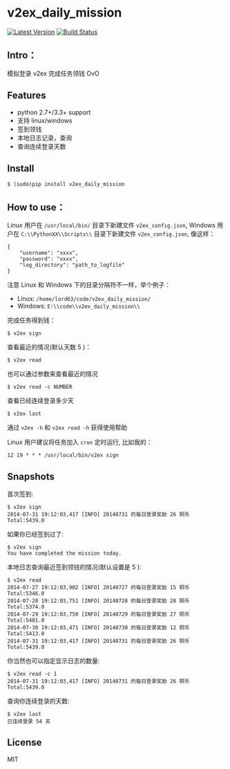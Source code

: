 # v2ex_daily_mission

[![Latest Version][1]][2]
[![Build Status][3]][4]

## Intro：

模拟登录 v2ex 完成任务领钱 OvO

## Features

* python 2.7+/3.3+ support
* 支持 linux/windows
* 签到领钱
* 本地日志记录，查询
* 查询连续登录天数

## Install

    $ (sudo)pip install v2ex_daily_mission

## How to use：

Linux 用户在 `/usr/local/bin/` 目录下新建文件 `v2ex_config.json`,
Windows 用户在 `C:\\PythonXX\\Scripts\\` 目录下新建文件 `v2ex_config.json`, 像这样：

    {
        "username": "xxxx",
        "password": "xxxx",
        "log_directory": "path_to_logfile"
    }

注意 Linux 和 Windows 下的目录分隔符不一样，举个例子：

* Linux: `/home/lord63/code/v2ex_daily_mission/`
* Windows: `E:\\code\\v2ex_daily_mission\\`

完成任务得到钱：

    $ v2ex sign

查看最近的情况(默认天数 5 )：

    $ v2ex read

也可以通过参数来查看最近的情况

    $ v2ex read -c NUMBER

查看已经连续登录多少天

    $ v2ex last

通过 `v2ex -h` 和 `v2ex read -h` 获得使用帮助

Linux 用户建议将任务加入 `cron` 定时运行, 比如我的：

    12 19 * * * /usr/local/bin/v2ex sign

## Snapshots

首次签到:

    $ v2ex sign
    2014-07-31 19:12:03,417 [INFO] 20140731 的每日登录奖励 26 铜币
    Total:5439.0

如果你已经签到过了:

    $ v2ex sign
    You have completed the mission today.

本地日志查询最近签到领钱的情况(默认设置是 5 ):

    $ v2ex read
    2014-07-27 19:12:03,902 [INFO] 20140727 的每日登录奖励 15 铜币    Total:5346.0
    2014-07-28 19:12:03,751 [INFO] 20140728 的每日登录奖励 28 铜币    Total:5374.0
    2014-07-29 19:12:03,750 [INFO] 20140729 的每日登录奖励 27 铜币    Total:5401.0
    2014-07-30 19:12:03,471 [INFO] 20140730 的每日登录奖励 12 铜币    Total:5413.0
    2014-07-31 19:12:03,417 [INFO] 20140731 的每日登录奖励 26 铜币    Total:5439.0

你当然也可以指定显示日志的数量:

    $ v2ex read -c 1
    2014-07-31 19:12:03,417 [INFO] 20140731 的每日登录奖励 26 铜币    Total:5439.0

查询你连续登录的天数:

    $ v2ex last
    已连续登录 54 天

## License

MIT


[1]: http://img.shields.io/pypi/v/v2ex_daily_mission.svg
[2]: https://pypi.python.org/pypi/v2ex_daily_mission
[3]: https://travis-ci.org/lord63/v2ex_daily_mission.svg
[4]: https://travis-ci.org/lord63/v2ex_daily_mission